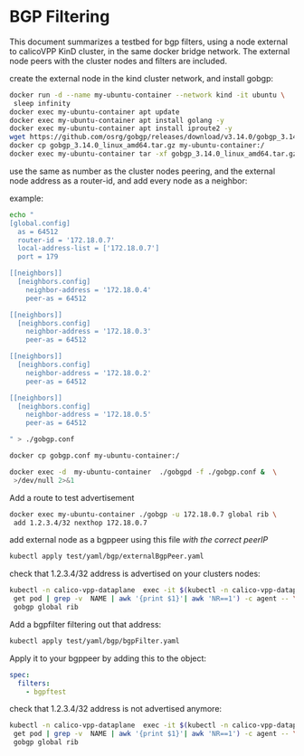 # BGP Filtering

This document summarizes a testbed for bgp filters, using a node external to
calicoVPP KinD cluster, in the same docker bridge network. The external node
peers with the cluster nodes and filters are included.

create the external node in the kind cluster network, and install gobgp:

````bash
docker run -d --name my-ubuntu-container --network kind -it ubuntu \
 sleep infinity
docker exec my-ubuntu-container apt update
docker exec my-ubuntu-container apt install golang -y
docker exec my-ubuntu-container apt install iproute2 -y
wget https://github.com/osrg/gobgp/releases/download/v3.14.0/gobgp_3.14.0_linux_amd64.tar.gz
docker cp gobgp_3.14.0_linux_amd64.tar.gz my-ubuntu-container:/
docker exec my-ubuntu-container tar -xf gobgp_3.14.0_linux_amd64.tar.gz
````

use the same as number as the cluster nodes peering, and the external node
address as a router-id, and add every node as a neighbor:

example:

````bash
echo "
[global.config]
  as = 64512
  router-id = '172.18.0.7'
  local-address-list = ['172.18.0.7']
  port = 179

[[neighbors]]
  [neighbors.config]
    neighbor-address = '172.18.0.4'
    peer-as = 64512

[[neighbors]]
  [neighbors.config]
    neighbor-address = '172.18.0.3'
    peer-as = 64512

[[neighbors]]
  [neighbors.config]
    neighbor-address = '172.18.0.2'
    peer-as = 64512

[[neighbors]]
  [neighbors.config]
    neighbor-address = '172.18.0.5'
    peer-as = 64512

" > ./gobgp.conf

docker cp gobgp.conf my-ubuntu-container:/

docker exec -d  my-ubuntu-container  ./gobgpd -f ./gobgp.conf &  \
 >/dev/null 2>&1
````

Add a route to test advertisement

````bash
docker exec my-ubuntu-container ./gobgp -u 172.18.0.7 global rib \
 add 1.2.3.4/32 nexthop 172.18.0.7
````

add external node as a bgppeer using this file *with the correct peerIP*

````bash
kubectl apply test/yaml/bgp/externalBgpPeer.yaml
````

check that 1.2.3.4/32 address is advertised on your clusters nodes:

````bash
kubectl -n calico-vpp-dataplane  exec -it $(kubectl -n calico-vpp-dataplane \
 get pod | grep -v  NAME | awk '{print $1}'| awk 'NR==1') -c agent -- \
 gobgp global rib
````

Add a bgpfilter filtering out that address:

````bash
kubectl apply test/yaml/bgp/bgpFilter.yaml
````

Apply it to your bgppeer by adding this to the object:

````yaml
spec:
  filters:
    - bgpftest
````

check that 1.2.3.4/32 address is not advertised anymore:

````bash
kubectl -n calico-vpp-dataplane  exec -it $(kubectl -n calico-vpp-dataplane \
 get pod | grep -v  NAME | awk '{print $1}'| awk 'NR==1') -c agent -- \
 gobgp global rib
````

